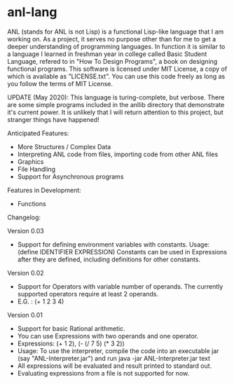 # anl-lang
ANL (stands for ANL is not Lisp) is a functional Lisp-like language that I am working on. As a project, it serves no purpose other than for me to get a deeper understanding of programming languages. In function it is similar to a language I learned in freshman year in college called Basic Student Language, refered to in "How To Design Programs", a book on designing functional programs. This software is licensed under MIT License, a copy of which is available as "LICENSE.txt". You can use this code freely as long as you follow the terms of MIT License.

UPDATE (May 2020):
This language is turing-complete, but verbose. There are some simple programs included in the anllib directory that demonstrate it's current power. It is unlikely that I will return attention to this project, but stranger things have happened!

Anticipated Features:
- More Structures / Complex Data
- Interpreting ANL code from files, importing code from other ANL files
- Graphics
- File Handling
- Support for Asynchronous programs


Features in Development:
- Functions

Changelog:

Version 0.03
- Support for defining environment variables with constants. Usage:
    (define IDENTIFIER EXPRESSION)
  Constants can be used in Expressions after they are defined,
  including definitions for other constants.

Version 0.02
- Support for Operators with variable number of operands. The currently supported operators require at least 2 operands.
- E.G. : (+ 1 2 3 4)

Version 0.01
- Support for basic Rational arithmetic.
- You can use Expressions with two operands and one operator.
- Expressions: (+ 1 2), (- (/ 7 5) (\* 3 2))
- Usage: To use the interpreter, compile the code into an executable jar (say "ANL-Interpreter.jar") and run
         java -jar ANL-Interpreter.jar text <expressions>
- All expressions will be evaluated and result printed to standard out.
- Evaluating expressions from a file is not supported for now.
